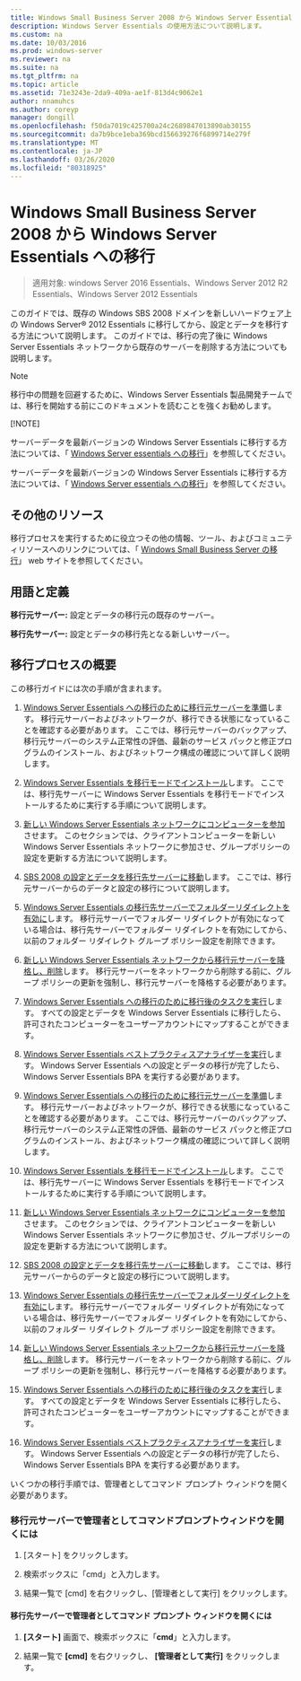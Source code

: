 ```yaml
---
title: Windows Small Business Server 2008 から Windows Server Essentials への移行
description: Windows Server Essentials の使用方法について説明します。
ms.custom: na
ms.date: 10/03/2016
ms.prod: windows-server
ms.reviewer: na
ms.suite: na
ms.tgt_pltfrm: na
ms.topic: article
ms.assetid: 71e3243e-2da9-409a-ae1f-813d4c9062e1
author: nnamuhcs
ms.author: coreyp
manager: dongill
ms.openlocfilehash: f50da7019c425700a24c2689847013890ab30155
ms.sourcegitcommit: da7b9bce1eba369bcd156639276f6899714e279f
ms.translationtype: MT
ms.contentlocale: ja-JP
ms.lasthandoff: 03/26/2020
ms.locfileid: "80318925"
---
```

# <a name="migrate-windows-small-business-server-2008-to-windows-server-essentials"></a>Windows Small Business Server 2008 から Windows Server Essentials への移行

>適用対象: windows Server 2016 Essentials、Windows Server 2012 R2 Essentials、Windows Server 2012 Essentials

このガイドでは、既存の Windows SBS 2008 ドメインを新しいハードウェア上の Windows Server® 2012 Essentials に移行してから、設定とデータを移行する方法について説明します。 このガイドでは、移行の完了後に Windows Server Essentials ネットワークから既存のサーバーを削除する方法についても説明します。  
  
> [!NOTE]
>  移行中の問題を回避するために、Windows Server Essentials 製品開発チームでは、移行を開始する前にこのドキュメントを読むことを強くお勧めします。  
> 
> [!NOTE]
> 
>  サーバーデータを最新バージョンの Windows Server Essentials に移行する方法については、「 [Windows Server essentials への移行](Migrate-from-Previous-Versions-to-Windows-Server-Essentials-or-Windows-Server-Essentials-Experience.md)」を参照してください。  
> 
>  サーバーデータを最新バージョンの Windows Server Essentials に移行する方法については、「 [Windows Server essentials への移行](../migrate/Migrate-from-Previous-Versions-to-Windows-Server-Essentials-or-Windows-Server-Essentials-Experience.md)」を参照してください。  

  
## <a name="additional-resources"></a>その他のリソース  
 移行プロセスを実行するために役立つその他の情報、ツール、およびコミュニティリソースへのリンクについては、「 [Windows Small Business Server の移行](https://go.microsoft.com/fwlink/?LinkId=217520)」 web サイトを参照してください。  
  
## <a name="terms-and-definitions"></a>用語と定義  
 **移行元サーバー:** 設定とデータの移行元の既存のサーバー。  
  
 **移行先サーバー:** 設定とデータの移行先となる新しいサーバー。  
  
## <a name="migration-process-summary"></a>移行プロセスの概要  
 この移行ガイドには次の手順が含まれます。  
  

1.  [Windows Server Essentials への移行のために移行元サーバーを準備](Prepare-your-Source-Server-for-Windows-Server-Essentials-migration.md)します。  移行元サーバーおよびネットワークが、移行できる状態になっていることを確認する必要があります。 ここでは、移行元サーバーのバックアップ、移行元サーバーのシステム正常性の評価、最新のサービス パックと修正プログラムのインストール、およびネットワーク構成の確認について詳しく説明します。  
  
2.  [Windows Server Essentials を移行モードでインストール](Install-Windows-Server-Essentials-in-migration-mode.md)します。  ここでは、移行先サーバーに Windows Server Essentials を移行モードでインストールするために実行する手順について説明します。  
  
3.  [新しい Windows Server Essentials ネットワークにコンピューターを参加](Join-computers-to-the-new-Windows-Server-Essentials-network.md)させます。  このセクションでは、クライアントコンピューターを新しい Windows Server Essentials ネットワークに参加させ、グループポリシーの設定を更新する方法について説明します。  
  
4.  [SBS 2008 の設定とデータを移行先サーバーに移動](Move-Windows-SBS-2008-settings-and-data-to-the-Destination-Server-for-Windows-Server-Essentials-migration.md)します。  ここでは、移行元サーバーからのデータと設定の移行について説明します。  
  
5.  [Windows Server Essentials の移行先サーバーでフォルダーリダイレクトを有効に](Enable-folder-redirection-on-the-Windows-Server-Essentials-Destination-Server.md)します。  移行元サーバーでフォルダー リダイレクトが有効になっている場合は、移行先サーバーでフォルダー リダイレクトを有効にしてから、以前のフォルダー リダイレクト グループ ポリシー設定を削除できます。  
  
6.  [新しい Windows Server Essentials ネットワークから移行元サーバーを降格し、削除](Demote-and-remove-the-Source-Server-from-the-new-Windows-Server-Essentials-network.md)します。  移行元サーバーをネットワークから削除する前に、グループ ポリシーの更新を強制し、移行元サーバーを降格する必要があります。  
  
7.  [Windows Server Essentials への移行のために移行後のタスクを実行](Perform-post-migration-tasks-for-Windows-Server-Essentials-migration.md)します。  すべての設定とデータを Windows Server Essentials に移行したら、許可されたコンピューターをユーザーアカウントにマップすることができます。  
  
8.  [Windows Server Essentials ベストプラクティスアナライザーを実行](Run-the-Windows-Server-Essentials-Best-Practices-Analyzer.md)します。  Windows Server Essentials への設定とデータの移行が完了したら、Windows Server Essentials BPA を実行する必要があります。  

1.  [Windows Server Essentials への移行のために移行元サーバーを準備](../migrate/Prepare-your-Source-Server-for-Windows-Server-Essentials-migration.md)します。  移行元サーバーおよびネットワークが、移行できる状態になっていることを確認する必要があります。 ここでは、移行元サーバーのバックアップ、移行元サーバーのシステム正常性の評価、最新のサービス パックと修正プログラムのインストール、およびネットワーク構成の確認について詳しく説明します。  
  
2.  [Windows Server Essentials を移行モードでインストール](../migrate/Install-Windows-Server-Essentials-in-migration-mode.md)します。  ここでは、移行先サーバーに Windows Server Essentials を移行モードでインストールするために実行する手順について説明します。  
  
3.  [新しい Windows Server Essentials ネットワークにコンピューターを参加](../migrate/Join-computers-to-the-new-Windows-Server-Essentials-network.md)させます。  このセクションでは、クライアントコンピューターを新しい Windows Server Essentials ネットワークに参加させ、グループポリシーの設定を更新する方法について説明します。  
  
4.  [SBS 2008 の設定とデータを移行先サーバーに移動](../migrate/Move-Windows-SBS-2008-settings-and-data-to-the-Destination-Server-for-Windows-Server-Essentials-migration.md)します。  ここでは、移行元サーバーからのデータと設定の移行について説明します。  
  
5.  [Windows Server Essentials の移行先サーバーでフォルダーリダイレクトを有効に](../migrate/Enable-folder-redirection-on-the-Windows-Server-Essentials-Destination-Server.md)します。  移行元サーバーでフォルダー リダイレクトが有効になっている場合は、移行先サーバーでフォルダー リダイレクトを有効にしてから、以前のフォルダー リダイレクト グループ ポリシー設定を削除できます。  
  
6.  [新しい Windows Server Essentials ネットワークから移行元サーバーを降格し、削除](../migrate/Demote-and-remove-the-Source-Server-from-the-new-Windows-Server-Essentials-network.md)します。  移行元サーバーをネットワークから削除する前に、グループ ポリシーの更新を強制し、移行元サーバーを降格する必要があります。  
  
7.  [Windows Server Essentials への移行のために移行後のタスクを実行](../migrate/Perform-post-migration-tasks-for-Windows-Server-Essentials-migration.md)します。  すべての設定とデータを Windows Server Essentials に移行したら、許可されたコンピューターをユーザーアカウントにマップすることができます。  
  
8.  [Windows Server Essentials ベストプラクティスアナライザーを実行](../migrate/Run-the-Windows-Server-Essentials-Best-Practices-Analyzer.md)します。  Windows Server Essentials への設定とデータの移行が完了したら、Windows Server Essentials BPA を実行する必要があります。  

  
 いくつかの移行手順では、管理者としてコマンド プロンプト ウィンドウを開く必要があります。  
  
###  <a name="to-open-a-command-prompt-window-on-the-source-server-as-an-administrator"></a><a name="BKMK_OpenACommandPromptAsAdmin"></a>移行元サーバーで管理者としてコマンドプロンプトウィンドウを開くには  
  
1.  [スタート] をクリックします。  
  
2.  検索ボックスに「cmd」と入力します。  
  
3.  結果一覧で [cmd] を右クリックし、[管理者として実行] をクリックします。  
  
#### <a name="to-open-a-command-prompt-window-on-the-destination-server-as-an-administrator"></a>移行先サーバーで管理者としてコマンド プロンプト ウィンドウを開くには  
  
1.  **[スタート]** 画面で、検索ボックスに「**cmd**」と入力します。  
  
2.  結果一覧で **[cmd]** を右クリックし、 **[管理者として実行]** をクリックします。
